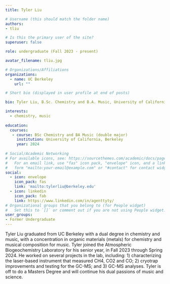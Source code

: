 ```yaml
---
title: Tyler Liu

# Username (this should match the folder name)
authors:
- tliu

# Is this the primary user of the site?
superuser: false

role: undergraduate (Fall 2023 - present)

avatar_filename: tliu.jpg

# Organizations/Affiliations
organizations:
  - name: UC Berkeley
    url: ""

# Short bio (displayed in user profile at end of posts)

bio: Tyler Liu, B.Sc. Chemistry and B.A. Music, University of California at Berkeley. URAP researcher in Atmospheric Biogeochemistry Lab (Sept 2023- present).   

interests:
  - chemistry, music
  
education:
  courses:
   - course: BSc Chemistry and BA Music (double major)
     institution: University of California, Berkeley
     year: 2024
      
# Social/Academic Networking
# For available icons, see: https://sourcethemes.com/academic/docs/page-builder/#icons
#   For an email link, use "fas" icon pack, "envelope" icon, and a link in the
#   form "mailto:your-email@example.com" or "#contact" for contact widget.
social:
  - icon: envelope
    icon_pack: fas
    link: 'mailto:tylerliu@berkeley.edu'
  - icon: linkedin
    icon_pack: fab
    link: https://www.linkedin.com/in/agenttyty/
# Organizational groups that you belong to (for People widget)
#   Set this to `[]` or comment out if you are not using People widget.
user_groups:
- Former Undergraduate
---
```


Tyler Liu graduated from UC Berkeley with a dual degree in chemistry and music, with a concentration in organic materials (metals) for chemistry and musical composition for music. Tyler joined the Atmospheric Biogeochemistry Laboratory for his senior year, in Fall 2023 through Spring 2024. He worked on several projects in the lab, including: 1) characterizing the laser-based instrument that measured CH4, CO2 and CO; 2) cryotrap improvements and testing for the GC-MS; and 3) GC-MS analyses. Tyler is off to do a Masters Degree and will continue his dual passions of music and science.  
